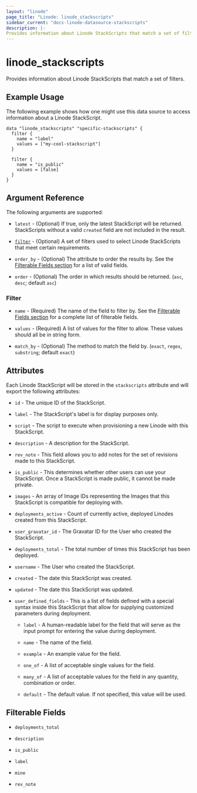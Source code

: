 ```yaml
---
layout: "linode"
page_title: "Linode: linode_stackscripts"
sidebar_current: "docs-linode-datasource-stackscripts"
description: |-
Provides information about Linode StackScripts that match a set of filters.
---
```


# linode\_stackscripts

Provides information about Linode StackScripts that match a set of filters.

## Example Usage

The following example shows how one might use this data source to access information about a Linode StackScript.

```hcl
data "linode_stackscripts" "specific-stackscripts" {
  filter {
    name = "label"
    values = ["my-cool-stackscript"]
  }

  filter {
    name = "is_public"
    values = [false]
  }
}
```

## Argument Reference

The following arguments are supported:

* `latest` - (Optional) If true, only the latest StackScript will be returned. StackScripts without a valid `created` field are not included in the result.

* [`filter`](#filter) - (Optional) A set of filters used to select Linode StackScripts that meet certain requirements.

* `order_by` - (Optional) The attribute to order the results by. See the [Filterable Fields section](#filterable-fields) for a list of valid fields.

* `order` - (Optional) The order in which results should be returned. (`asc`, `desc`; default `asc`)

### Filter

* `name` - (Required) The name of the field to filter by. See the [Filterable Fields section](#filterable-fields) for a complete list of filterable fields.

* `values` - (Required) A list of values for the filter to allow. These values should all be in string form.

* `match_by` - (Optional) The method to match the field by. (`exact`, `regex`, `substring`; default `exact`)

## Attributes

Each Linode StackScript will be stored in the `stackscripts` attribute and will export the following attributes:

* `id` - The unique ID of the StackScript.

* `label` - The StackScript's label is for display purposes only.

* `script` - The script to execute when provisioning a new Linode with this StackScript.

* `description` - A description for the StackScript.

* `rev_note` - This field allows you to add notes for the set of revisions made to this StackScript.

* `is_public` - This determines whether other users can use your StackScript. Once a StackScript is made public, it cannot be made private.

* `images` - An array of Image IDs representing the Images that this StackScript is compatible for deploying with.

* `deployments_active` - Count of currently active, deployed Linodes created from this StackScript.

* `user_gravatar_id` - The Gravatar ID for the User who created the StackScript.

* `deployments_total` - The total number of times this StackScript has been deployed.

* `username` - The User who created the StackScript.

* `created` - The date this StackScript was created.

* `updated` - The date this StackScript was updated.

* `user_defined_fields` - This is a list of fields defined with a special syntax inside this StackScript that allow for supplying customized parameters during deployment.

  * `label` - A human-readable label for the field that will serve as the input prompt for entering the value during deployment.

  * `name` - The name of the field.

  * `example` - An example value for the field.

  * `one_of` - A list of acceptable single values for the field.

  * `many_of` - A list of acceptable values for the field in any quantity, combination or order.

  * `default` - The default value. If not specified, this value will be used.

## Filterable Fields

* `deployments_total`

* `description`

* `is_public`

* `label`

* `mine`

* `rev_note`
